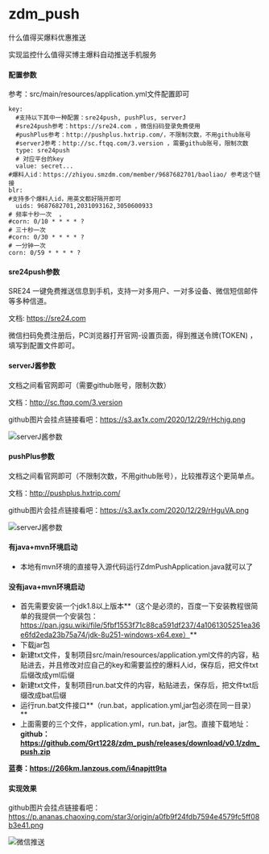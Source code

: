 # zdm_push
什么值得买爆料优惠推送

实现监控什么值得买博主爆料自动推送手机服务

#### 配置参数
参考：src/main/resources/application.yml文件配置即可
```
key:
  #支持以下其中一种配置：sre24push, pushPlus, serverJ
  #sre24push参考：https://sre24.com ，微信扫码登录免费使用
  #pushPlus参考：http://pushplus.hxtrip.com/，不限制次数，不用github账号
  #serverJ参考：http://sc.ftqq.com/3.version ，需要github账号，限制次数
  type: sre24push
  # 对应平台的key
  value: secret...
#爆料人id：https://zhiyou.smzdm.com/member/9687682701/baoliao/ 参考这个链接
blr:
#支持多个爆料人id，用英文都好隔开即可
  uids: 9687682701,2031093162,3050600933
# 频率十秒一次  ，
#corn: 0/10 * * * * ?
# 三十秒一次
#corn: 0/30 * * * * ?
# 一分钟一次
corn: 0/59 * * * * ?
```

#### sre24push参数

SRE24 一键免费推送信息到手机，支持一对多用户、一对多设备、微信短信邮件等多种信道。

文档: https://sre24.com

微信扫码免费注册后，PC浏览器打开官网-设置页面，得到推送令牌(TOKEN) ，填写到配置文件即可。


#### serverJ酱参数
文档之间看官网即可（需要github账号，限制次数）

文档：http://sc.ftqq.com/3.version

github图片会挂点链接看吧：https://s3.ax1x.com/2020/12/29/rHchjg.png

![serverJ酱参数](https://s3.ax1x.com/2020/12/29/rHchjg.png)

#### pushPlus参数

文档之间看官网即可（不限制次数，不用github账号），比较推荐这个更简单点。

文档：http://pushplus.hxtrip.com/

github图片会挂点链接看吧：https://s3.ax1x.com/2020/12/29/rHguVA.png

![serverJ酱参数](https://s3.ax1x.com/2020/12/29/rHguVA.png)

#### 有java+mvn环境启动

- 本地有mvn环境的直接导入源代码运行ZdmPushApplication.java就可以了

#### 没有java+mvn环境启动

- 首先需要安装一个jdk1.8以上版本**（这个是必须的，百度一下安装教程很简单的我提供一个安装包：https://pan.jgsu.wiki/file/5fbf1553f71c88ca591df237/4a1061305251ea36e6fd2eda23b75a74/jdk-8u251-windows-x64.exe）**
- 下载jar包
- 新建txt文件，复制项目src/main/resources/application.yml文件的内容，粘贴进去，并且修改对应自己的key和需要监控的爆料人id，保存后，把文件txt后缀改成yml后缀
- 新建txt文件，复制项目run.bat文件的内容，粘贴进去，保存后，把文件txt后缀改成bat后缀
- 运行run.bat文件接口**（run.bat，application.yml,jar包必须在同一目录）**
- 上面需要的三个文件，application.yml，run.bat，jar包。直接下载地址：
**github：https://github.com/Grt1228/zdm_push/releases/download/v0.1/zdm_push.zip**

**蓝奏：https://266km.lanzous.com/i4napjtt9ta**


#### 实现效果

github图片会挂点链接看吧：https://p.ananas.chaoxing.com/star3/origin/a0fb9f24fdb7594e4579fc5ff08b3e41.png

![微信推送](https://p.ananas.chaoxing.com/star3/origin/a0fb9f24fdb7594e4579fc5ff08b3e41.png)

